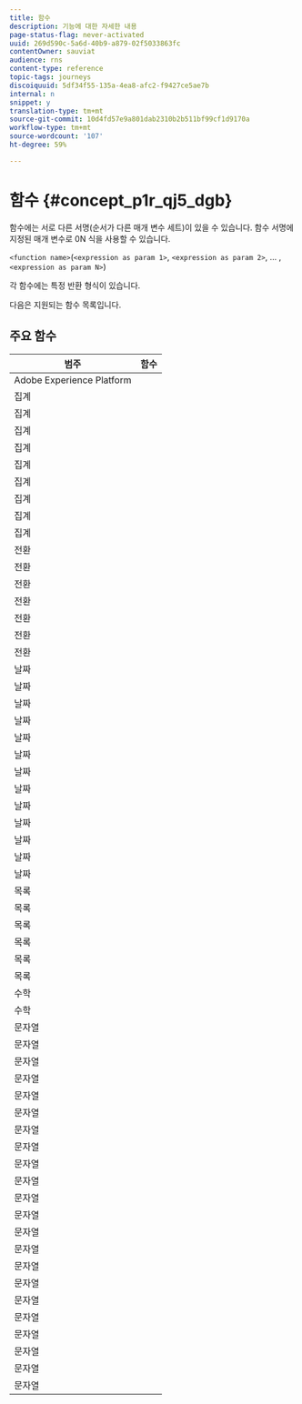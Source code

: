 ```yaml
---
title: 함수
description: 기능에 대한 자세한 내용
page-status-flag: never-activated
uuid: 269d590c-5a6d-40b9-a879-02f5033863fc
contentOwner: sauviat
audience: rns
content-type: reference
topic-tags: journeys
discoiquuid: 5df34f55-135a-4ea8-afc2-f9427ce5ae7b
internal: n
snippet: y
translation-type: tm+mt
source-git-commit: 10d4fd57e9a801dab2310b2b511bf99cf1d9170a
workflow-type: tm+mt
source-wordcount: '107'
ht-degree: 59%

---
```



# 함수 {#concept_p1r_qj5_dgb}

함수에는 서로 다른 서명(순서가 다른 매개 변수 세트)이 있을 수 있습니다. 함수 서명에 지정된 매개 변수로 0N 식을 사용할 수 있습니다.

`<function name>`(`<expression as param 1>`, `<expression as param 2>`, ... ,`<expression as param N>`)

각 함수에는 특정 반환 형식이 있습니다.

다음은 지원되는 함수 목록입니다.

## 주요 함수

| 범주 | 함수 |
|-------------|-----------------------|
| Adobe Experience Platform | [](../functions/functioninsegment.md) |
| 집계 | [](../functions/functionavg.md) |
| 집계 | [](../functions/functioncount.md) |
| 집계 | [](../functions/functioncountonlynull.md) |
| 집계 | [](../functions/functioncountwithnull.md) |
| 집계 | [](../functions/functiondistinctcount.md) |
| 집계 | [](../functions/functiondistinctcountwithnull.md) |
| 집계 | [](../functions/functionmax.md) |
| 집계 | [](../functions/functionmin.md) |
| 집계 | [](../functions/functionsum.md) |
| 전환 | [](../functions/functiontobool.md) |
| 전환 | [](../functions/functiontodatetime.md) |
| 전환 | [](../functions/functiontodatetimeonly.md) |
| 전환 | [](../functions/functiontodecimal.md) |
| 전환 | [](../functions/functiontoduration.md) |
| 전환 | [](../functions/functiontointeger.md) |
| 전환 | [](../functions/functiontostring.md) |
| 날짜 | [](../functions/functioncurrenttimeinmillis.md) |
| 날짜 | [](../functions/functioninlastdays.md) |
| 날짜 | [](../functions/functioninlasthours.md) |
| 날짜 | [](../functions/functioninlastmonths.md) |
| 날짜 | [](../functions/functioninlastyears.md) |
| 날짜 | [](../functions/functioninnextdays.md) |
| 날짜 | [](../functions/functioninnexthours.md) |
| 날짜 | [](../functions/functioninnextmonths.md) |
| 날짜 | [](../functions/functioninnextyears.md) |
| 날짜 | [](../functions/functionnow.md) |
| 날짜 | [](../functions/functionnowwithdelta.md) |
| 날짜 | [](../functions/functionsethours.md) |
| 날짜 | [](../functions/functionsetdays.md) |
| 목록 | [](../functions/functiondistinct.md) |
| 목록 | [](../functions/functiondistinctcount.md) |
| 목록 | [](../functions/functionin.md) |
| 목록 | [](../functions/functionlistsize.md) |
| 목록 | [](../functions/functionserializelist.md) |
| 목록 | [](../functions/functionsort.md) |
| 수학 | [](../functions/functionrandom.md) |
| 수학 | [](../functions/functionround.md) |
| 문자열 | [](../functions/functionconcat.md) |
| 문자열 | [](../functions/functioncontain.md) |
| 문자열 | [](../functions/functioncontainwithignorecase.md) |
| 문자열 | [](../functions/functionendwith.md) |
| 문자열 | [](../functions/functionendwithignorecase.md) |
| 문자열 | [](../functions/functionequalignorecase.md) |
| 문자열 | [](../functions/functionindexof.md) |
| 문자열 | [](../functions/functionisempty.md) |
| 문자열 | [](../functions/functionisnotempty.md) |
| 문자열 | [](../functions/functionlastindexof.md) |
| 문자열 | [](../functions/functionlength.md) |
| 문자열 | [](../functions/functionlower.md) |
| 문자열 | [](../functions/functionmatchregexp.md) |
| 문자열 | [](../functions/functionnotequalignorecase.md) |
| 문자열 | [](../functions/functionreplace.md) |
| 문자열 | [](../functions/functionreplaceall.md) |
| 문자열 | [](../functions/functionstartwith.md) |
| 문자열 | [](../functions/functionstartwithignorecase.md) |
| 문자열 | [](../functions/functionsubstr.md) |
| 문자열 | [](../functions/functiontrim.md) |
| 문자열 | [](../functions/functionupper.md) |
| 문자열 | [](../functions/functionuuid.md) |